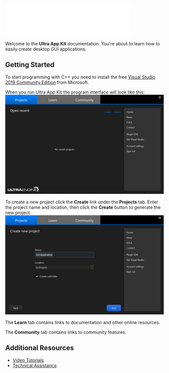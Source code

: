 <img src='https://github.com/Leadwerks/Documentation/raw/master/Images/appkit_logo.png' width='400px'/>

Welcome to the **Ultra App Kit** documentation. You're about to learn how to easily create desktop GUI applications.

## Getting Started ##

To start programming with C++ you need to install the free [Visual Studio 2019 Community Edition](https://visualstudio.microsoft.com/vs/) from Microsoft.

When you run Ultra App Kit the program interface will look like this:
<img src='https://github.com/Leadwerks/Documentation/raw/master/Images/UltraAppKit_interface.png' width='640px'/>

To create a new project click the **Create** link under the **Projects** tab. Enter the project name and location, then click the **Create** button to generate the new project:
<img src='https://github.com/Leadwerks/Documentation/raw/master/Images/UltraAppKit_create_project.png' width='640px'/>

The **Learn** tab contains links to documentation and other online resources.

The **Community** tab contains links to community features.

## Additional Resources
- [Video Tutorials](https://www.leadwerks.com/community/video/browse/3-tutorials/)
- [Technical Assistance](https://www.leadwerks.com/community/forum/91-technical-assistance/)
